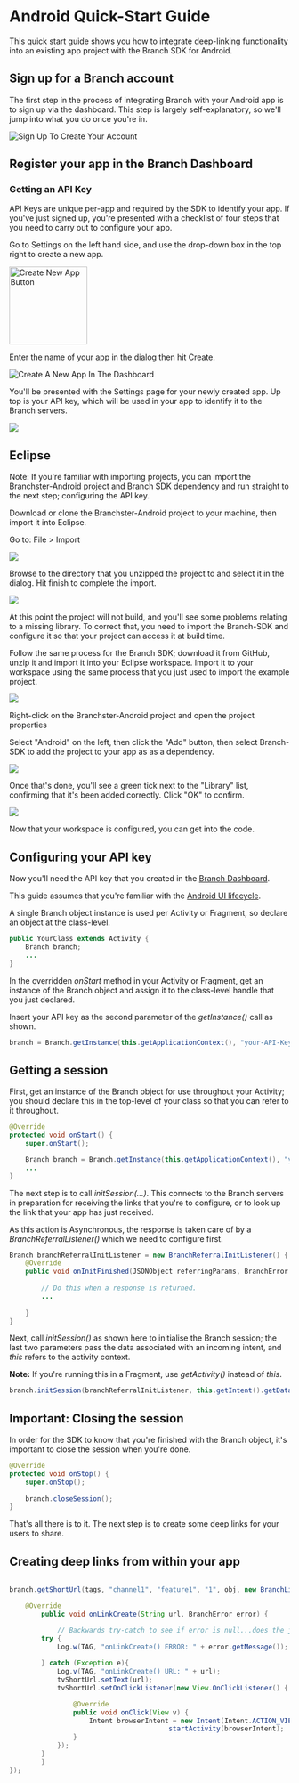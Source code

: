 Android Quick-Start Guide
=========================
This quick start guide shows you how to integrate deep-linking functionality into an existing app project with the Branch SDK for Android.

## Sign up for a Branch account
The first step in the process of integrating Branch with your Android app is to sign up via the dashboard. This step is largely self-explanatory, so we'll jump into what you do once you're in.

<img align="middle" src="https://s3-us-west-1.amazonaws.com/branch-guides/create_your_account_now.png" alt="Sign Up To Create Your Account">



## Register your app in the Branch Dashboard


### Getting an API Key	
API Keys are unique per-app and required by the SDK to identify your app. If you've just signed up, you're presented with a checklist of four steps that you need to carry out to configure your app.

Go to Settings on the left hand side, and use the drop-down box in the top right to create a new app.

<img align="middle" src="https://s3-us-west-1.amazonaws.com/branch-guides/create_new_app_button.png" alt="Create New App Button" width="140" >

Enter the name of your app in the dialog then hit Create.

<img align="middle" src="https://s3-us-west-1.amazonaws.com/branch-guides/dashboard_create_a_new_app.png" alt="Create A New App In The Dashboard">

You'll be presented with the Settings page for your newly created app. Up top is your API key, which will be used in your app to identify it to the Branch servers.

<img src="https://s3-us-west-1.amazonaws.com/branch-guides/dashboard_api_key.png">

<!--
Now open up your IDE:

- If you're using Android Studio, skip to X.
- If Eclipse is your chosen IDE, skip to Y.
-->

<!--

## Step X: Android Studio
The easiest way to get started with Android Studio is to clone the Branchster-Android project directly from GitHub.

<div style="text-align:center;font-weight:bold;font-style:italic;">
Coming Soon
</div>

Todo - copy content from local-studio.md.

-->

## Eclipse

Note: If you're familiar with importing projects, you can import the Branchster-Android project and Branch SDK dependency and run straight to the next step; configuring the API key.

Download or clone the Branchster-Android project to your machine, then import it into Eclipse. 

Go to:
File > Import 

<img src="https://s3-us-west-1.amazonaws.com/branch-guides/eclipse_import_existing_code.png"/>

Browse to the directory that you unzipped the project to and select it in the dialog. Hit finish to complete the import.

<img src="https://s3-us-west-1.amazonaws.com/branch-guides/eclipse_import_app_project_fadeout.png">



At this point the project will not build, and you'll see some problems relating to a missing library. To correct that, you need to import the Branch-SDK and configure it so that your project can access it at build time.

Follow the same process for the Branch SDK; download it from GitHub, unzip it and import it into your Eclipse workspace. Import it to your workspace using the same process that you just used to import the example project.

<img src="https://s3-us-west-1.amazonaws.com/branch-guides/eclipse_import_sdk_project_fadeout.png">

Right-click on the Branchster-Android project and open the project properties
<!-- Todo: (Mac - &#8984;I, Windows )-->

Select "Android" on the left, then click the "Add" button, then select Branch-SDK to add the project to your app as as a dependency.

<img src="https://s3-us-west-1.amazonaws.com/branch-guides/eclipse_select_sdk_fadeout.png">

Once that's done, you'll see a green tick next to the "Library" list, confirming that it's been added correctly. Click "OK" to confirm.

<img src="https://s3-us-west-1.amazonaws.com/branch-guides/eclipse_library_added.png">

<!--
<div style="text-align:center">
<img src="images/eclipse_import_app_project_fadeout.png" width="800" >
</div>
-->

Now that your workspace is configured, you can get into the code.



<!--
<div style="text-align:center">
<img src="images/eclipse_library_added.png" width="480" >
</div>
-->

<!--
<div style="text-align:center">
<img src="images/eclipse_select_sdk_fadeout.png" width="480" >
</div>
-->

<!--
<div style="text-align:center">
<img src="images/eclipse_select_sdk.png" width="480" >
</div>
-->

<!--
![Create your account][require_steps_checklist]
[require_steps_checklist]: images/required_steps_checklist.png =600px"Create your account."
-->

<!--

![Step 1: Complete basic SDK setup][step_1]
[step_1]: images/step_1.png =600px "1. Complete basic SDK setup"


![Step 2: Complete basic SDK setup][step_2]
[step_2]: images/step_2.png =600px "2. Create your first link"


![Step 3: Complete basic SDK setup][step_3]
[step_3]: images/step_3.png =600px "3. Integrate SDK into your app" 

-->

## Configuring your API key
Now you'll need the API key that you created in the [Branch Dashboard](https://dashboard.branch.io/). 

This guide assumes that you're familiar with the [Android UI lifecycle](http://developer.android.com/training/basics/activity-lifecycle/starting.html).

A single Branch object instance is used per Activity or Fragment, so declare an object at the class-level.

```Java
public YourClass extends Activity {
	Branch branch;
	...
}
```

In the overridden *onStart* method in your Activity or Fragment, get an instance of the Branch object and assign it to the class-level handle that you just declared.

Insert your API key as the second parameter of the *getInstance()* call as shown.

```Java
branch = Branch.getInstance(this.getApplicationContext(), "your-API-Key-goes-here");
```

## Getting a session

First, get an instance of the Branch object for use throughout your Activity; you should declare this in the top-level of your class so that you can refer to it throughout.



```Java
@Override
protected void onStart() {
	super.onStart();

	Branch branch = Branch.getInstance(this.getApplicationContext(), "your-API-Key-goes-here");
	...
}
```

The next step is to call *initSession(...)*. This connects to the Branch servers in preparation for receiving the links that you're to configure, or to look up the link that your app has just received.

As this action is Asynchronous, the response is taken care of by a *BranchReferralListener()* which we need to configure first.

```Java
Branch branchReferralInitListener = new BranchReferralInitListener() {
	@Override
	public void onInitFinished(JSONObject referringParams, BranchError error) {
		
		// Do this when a response is returned.
		...
				
	}
}
```

Next, call *initSession()* as shown here to initialise the Branch session; the last two parameters pass the data associated with an incoming intent, and *this* refers to the activity context.

**Note:** If you're running this in a Fragment, use *getActivity()* instead of *this*.

```Java
branch.initSession(branchReferralInitListener, this.getIntent().getData(), this);
```

## Important: Closing the session

In order for the SDK to know that you're finished with the Branch object, it's important to close the session when you're done.
		

```Java
@Override
protected void onStop() {
	super.onStop();
	
	branch.closeSession();
}
```

That's all there is to it. The next step is to create some deep links for your users to share.


## Creating deep links from within your app

<!-- In progress -->

```Java

branch.getShortUrl(tags, "channel1", "feature1", "1", obj, new BranchLinkCreateListener() {

	@Override
        public void onLinkCreate(String url, BranchError error) {

    		// Backwards try-catch to see if error is null...does the job, not elegant though.
		try {
			Log.w(TAG, "onLinkCreate() ERROR: " + error.getMessage());
			
		} catch (Exception e){
			Log.v(TAG, "onLinkCreate() URL: " + url);
			tvShortUrl.setText(url);
			tvShortUrl.setOnClickListener(new View.OnClickListener() {

				@Override
				public void onClick(View v) {
					Intent browserIntent = new Intent(Intent.ACTION_VIEW, Uri.parse(((TextView)v).getText().toString()));
                                        startActivity(browserIntent);
				}
			});
		}
        }
});
                    
```
